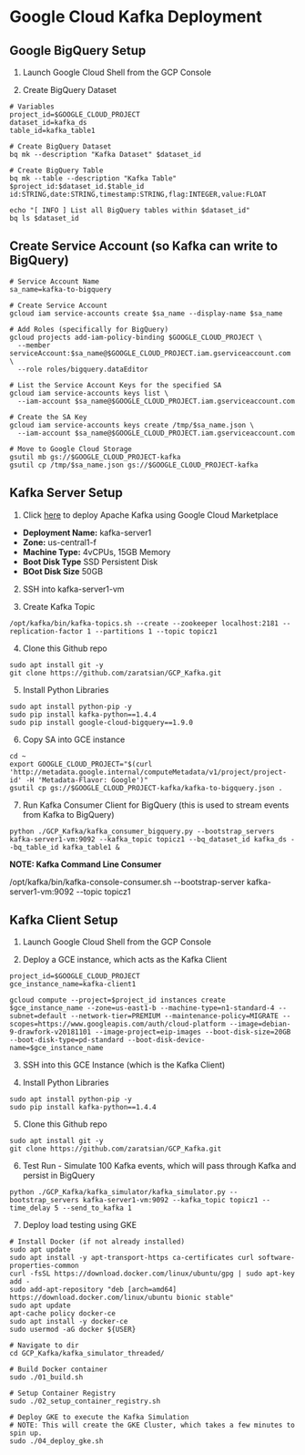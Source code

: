 # Google Cloud Kafka Deployment


## Google BigQuery Setup

1. Launch Google Cloud Shell from the GCP Console

2. Create BigQuery Dataset

```
# Variables
project_id=$GOOGLE_CLOUD_PROJECT
dataset_id=kafka_ds
table_id=kafka_table1

# Create BigQuery Dataset
bq mk --description "Kafka Dataset" $dataset_id

# Create BigQuery Table
bq mk --table --description "Kafka Table" $project_id:$dataset_id.$table_id id:STRING,date:STRING,timestamp:STRING,flag:INTEGER,value:FLOAT

echo "[ INFO ] List all BigQuery tables within $dataset_id"
bq ls $dataset_id
```

## Create Service Account (so Kafka can write to BigQuery)

```
# Service Account Name
sa_name=kafka-to-bigquery

# Create Service Account
gcloud iam service-accounts create $sa_name --display-name $sa_name

# Add Roles (specifically for BigQuery)
gcloud projects add-iam-policy-binding $GOOGLE_CLOUD_PROJECT \
  --member serviceAccount:$sa_name@$GOOGLE_CLOUD_PROJECT.iam.gserviceaccount.com \
  --role roles/bigquery.dataEditor

# List the Service Account Keys for the specified SA
gcloud iam service-accounts keys list \
  --iam-account $sa_name@$GOOGLE_CLOUD_PROJECT.iam.gserviceaccount.com

# Create the SA Key
gcloud iam service-accounts keys create /tmp/$sa_name.json \
  --iam-account $sa_name@$GOOGLE_CLOUD_PROJECT.iam.gserviceaccount.com

# Move to Google Cloud Storage
gsutil mb gs://$GOOGLE_CLOUD_PROJECT-kafka
gsutil cp /tmp/$sa_name.json gs://$GOOGLE_CLOUD_PROJECT-kafka
```

## Kafka Server Setup

1. Click [here](https://console.cloud.google.com/marketplace/details/click-to-deploy-images/kafka?q=kafka) to deploy Apache Kafka using Google Cloud Marketplace

  * **Deployment Name:** kafka-server1
  * **Zone:** us-central1-f
  * **Machine Type:** 4vCPUs, 15GB Memory
  * **Boot Disk Type** SSD Persistent Disk
  * **BOot Disk Size** 50GB

2. SSH into kafka-server1-vm

3. Create Kafka Topic

```
/opt/kafka/bin/kafka-topics.sh --create --zookeeper localhost:2181 --replication-factor 1 --partitions 1 --topic topicz1 
```

4. Clone this Github repo

```
sudo apt install git -y
git clone https://github.com/zaratsian/GCP_Kafka.git
```

5. Install Python Libraries

```
sudo apt install python-pip -y
sudo pip install kafka-python==1.4.4
sudo pip install google-cloud-bigquery==1.9.0
```

6. Copy SA into GCE instance

```
cd ~
export GOOGLE_CLOUD_PROJECT="$(curl 'http://metadata.google.internal/computeMetadata/v1/project/project-id' -H 'Metadata-Flavor: Google')"
gsutil cp gs://$GOOGLE_CLOUD_PROJECT-kafka/kafka-to-bigquery.json .
```

7. Run Kafka Consumer Client for BigQuery (this is used to stream events from Kafka to BigQuery)

```
python ./GCP_Kafka/kafka_consumer_bigquery.py --bootstrap_servers kafka-server1-vm:9092 --kafka_topic topicz1 --bq_dataset_id kafka_ds --bq_table_id kafka_table1 &
```

**NOTE: Kafka Command Line Consumer**

/opt/kafka/bin/kafka-console-consumer.sh --bootstrap-server kafka-server1-vm:9092 --topic topicz1


## Kafka Client Setup

1. Launch Google Cloud Shell from the GCP Console

2. Deploy a GCE instance, which acts as the Kafka Client

```
project_id=$GOOGLE_CLOUD_PROJECT
gce_instance_name=kafka-client1

gcloud compute --project=$project_id instances create $gce_instance_name --zone=us-east1-b --machine-type=n1-standard-4 --subnet=default --network-tier=PREMIUM --maintenance-policy=MIGRATE --scopes=https://www.googleapis.com/auth/cloud-platform --image=debian-9-drawfork-v20181101 --image-project=eip-images --boot-disk-size=20GB --boot-disk-type=pd-standard --boot-disk-device-name=$gce_instance_name
```

3. SSH into this GCE Instance (which is the Kafka Client)

4. Install Python Libraries

```
sudo apt install python-pip -y
sudo pip install kafka-python==1.4.4
```

5. Clone this Github repo

```
sudo apt install git -y
git clone https://github.com/zaratsian/GCP_Kafka.git
```

6. Test Run - Simulate 100 Kafka events, which will pass through Kafka and persist in BigQuery

```
python ./GCP_Kafka/kafka_simulator/kafka_simulator.py --bootstrap_servers kafka-server1-vm:9092 --kafka_topic topicz1 --time_delay 5 --send_to_kafka 1
```

7. Deploy load testing using GKE

```
# Install Docker (if not already installed)
sudo apt update
sudo apt install -y apt-transport-https ca-certificates curl software-properties-common
curl -fsSL https://download.docker.com/linux/ubuntu/gpg | sudo apt-key add -
sudo add-apt-repository "deb [arch=amd64] https://download.docker.com/linux/ubuntu bionic stable"
sudo apt update
apt-cache policy docker-ce
sudo apt install -y docker-ce
sudo usermod -aG docker ${USER}

# Navigate to dir
cd GCP_Kafka/kafka_simulator_threaded/

# Build Docker container
sudo ./01_build.sh

# Setup Container Registry
sudo ./02_setup_container_registry.sh

# Deploy GKE to execute the Kafka Simulation
# NOTE: This will create the GKE Cluster, which takes a few minutes to spin up.
sudo ./04_deploy_gke.sh
```
